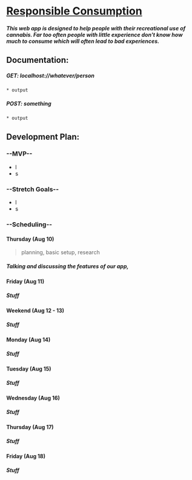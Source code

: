 # **[Responsible Consumption](https://github.com/andyfiveeleven/ResponsibleConsumption)**

##### This web app is designed to help people with their recreational use of cannabis. Far too often people with little experience don't know how much to consume which will often lead to bad experiences.

## **Documentation:**
##### GET: localhost://whatever/person
    * output

##### POST: something
    * output


## **Development Plan:**
### --MVP--
  * l
  * s

### --Stretch Goals--
  * l
  * s

### --Scheduling--

#### **Thursday (Aug 10)**
> planning, basic setup, research
##### Talking and discussing the features of our app,

#### **Friday (Aug 11)**
##### Stuff

#### **Weekend (Aug 12 - 13)**
##### Stuff

#### **Monday (Aug 14)**
##### Stuff

#### **Tuesday (Aug 15)**
##### Stuff

#### **Wednesday (Aug 16)**
##### Stuff

#### **Thursday (Aug 17)**
##### Stuff

#### **Friday (Aug 18)**
##### Stuff
